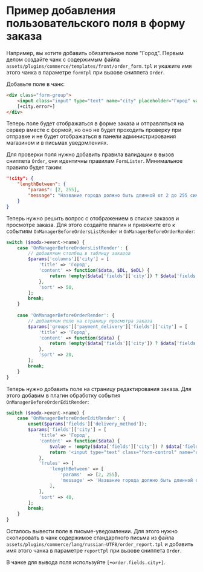 # Пример добавления пользовательского поля в форму заказа
Например, вы хотите добавить обязательное поле "Город". Первым делом создайте чанк с содержимым файла `assets/plugins/commerce/templates/front/order_form.tpl` и укажите имя этого чанка в параметре `formTpl` при вызове сниппета `Order`.

Добавьте поле в чанк:

```html
<div class="form-group">
    <input class="input" type="text" name="city" placeholder="Город" value="[+city.value+]">
    [+city.error+]
</div>
```

Теперь поле будет отображаться в форме заказа и отправляться на сервер вместе с формой, но оно не будет проходить проверку при отправке и не будет отображаться в панели администрирования магазином и в письмах уведомлениях.

Для проверки поля нужно добавить правила валидации в вызов сниппета `Order`, они идентичны правилам `FormLister`. Минимальное правило будет таким:

```json
"!city": {
    "lengthBetween": {
        "params": [2, 255],
        "message": "Название города должно быть длинной от 2 до 255 символов"
    }
}
```

Теперь нужно решить вопрос с отображением в списке заказов и просмотре заказа. Для этого создайте плагин и привяжите его к событиям `OnManagerBeforeOrdersListRender` и `OnManagerBeforeOrderRender`:

```php
switch ($modx->event->name) {
    case 'OnManagerBeforeOrdersListRender': {
        // добавляем столбец в таблицу заказов
        $params['columns']['city'] = [
            'title' => 'Город',
            'content' => function($data, $DL, $eDL) {
                return !empty($data['fields']['city']) ? $data['fields']['city'] : '';
            },
            'sort' => 50,
        ];
        break;
    }
        
    case 'OnManagerBeforeOrderRender': {
        // добавляем поле на страницу просмотра заказа
        $params['groups']['payment_delivery']['fields']['city'] = [
            'title' => 'Город',
            'content' => function($data) {
                return !empty($data['fields']['city']) ? $data['fields']['city'] : '';
            },
            'sort' => 20,
        ];
        break;
    }
}
```

Теперь нужно добавить поле на страницу редактирования заказа. Для этого добавим в плагин обработку события `OnManagerBeforeOrderEditRender`:

```php
switch ($modx->event->name) {
    case 'OnManagerBeforeOrderEditRender': {
        unset($params['fields']['delivery_method']);
        $params['fields']['city'] = [
            'title' => 'Город',
            'content' => function($data) {
                $value = !empty($data['fields']['city']) ? $data['fields']['city'] : '';
                return '<input type="text" class="form-control" name="order[city]" value="' . htmlentities($value) . '">';
            },
            '!rules' => [
                'lengthBetween' => [
                    'params'  => [2, 255],
                    'message' => 'Название города должно быть длинной от 2 до 255 символов',
                ],
            ],
            'sort' => 40,
        ];
        break;
    }
}
```

Осталось вывести поле в письме-уведомлении. Для этого нужно скопировать в чанк содержимое стандартного письма из файла `assets/plugins/commerce/lang/russian-UTF8/order_report.tpl` и добавить имя этого чанка в параметре `reportTpl` при вызове сниппета `Order`.

В чанке для вывода поля используйте `[+order.fields.city+]`.


